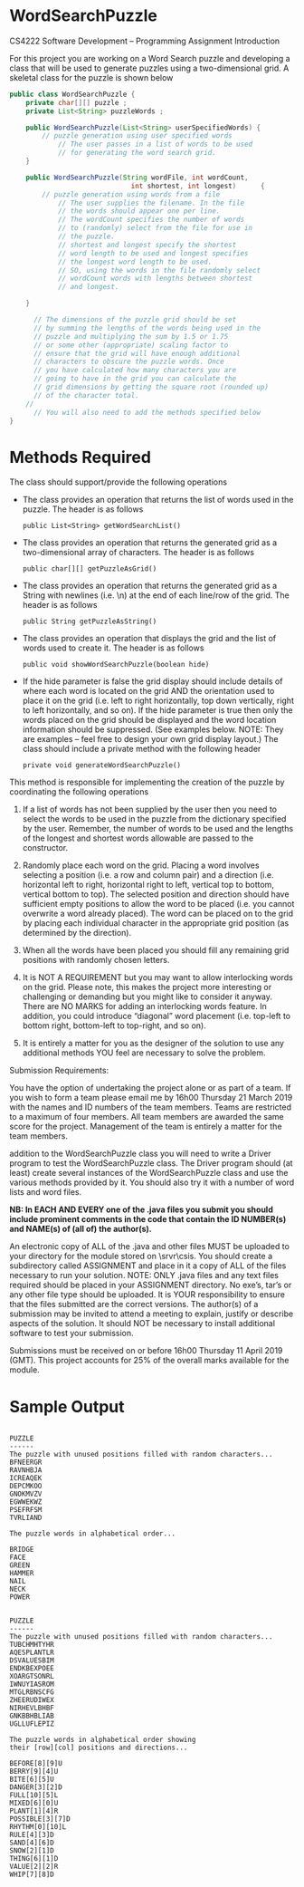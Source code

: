 # WordSearchPuzzle
CS4222 Software Development – Programming Assignment
Introduction

For this project you are working on a Word Search puzzle and developing a class that will be used to generate puzzles using a two-dimensional grid. A skeletal class for the puzzle is shown below

``` java
public class WordSearchPuzzle {
	private char[][] puzzle ;
	private List<String> puzzleWords ;

	public WordSearchPuzzle(List<String> userSpecifiedWords) {
		// puzzle generation using user specified words
            // The user passes in a list of words to be used
            // for generating the word search grid.
	}

	public WordSearchPuzzle(String wordFile, int wordCount,
                              int shortest, int longest)      {
		// puzzle generation using words from a file
            // The user supplies the filename. In the file 
            // the words should appear one per line.
            // The wordCount specifies the number of words
            // to (randomly) select from the file for use in
            // the puzzle.
            // shortest and longest specify the shortest
            // word length to be used and longest specifies
            // the longest word length to be used.
            // SO, using the words in the file randomly select
            // wordCount words with lengths between shortest
            // and longest.

	}

      // The dimensions of the puzzle grid should be set
      // by summing the lengths of the words being used in the
      // puzzle and multiplying the sum by 1.5 or 1.75
      // or some other (appropriate) scaling factor to
      // ensure that the grid will have enough additional
      // characters to obscure the puzzle words. Once
      // you have calculated how many characters you are
      // going to have in the grid you can calculate the
      // grid dimensions by getting the square root (rounded up)
      // of the character total.
	//
      // You will also need to add the methods specified below
}
```

# Methods Required
The class should support/provide the following operations

- The class provides an operation that returns the list of words used in the puzzle. The header is as follows

   `public List<String> getWordSearchList()`
   
- The class provides an operation that returns the generated grid as a two-dimensional array of characters. The header is as follows

   `public char[][] getPuzzleAsGrid()`
   
- The class provides an operation that returns the generated grid as a String with newlines (i.e. \n) at the end of each line/row of the grid. The header is as follows

   `public String getPuzzleAsString()`
   
- The class provides an operation that displays the grid and the list of words used to create it. The header is as follows

   `public void showWordSearchPuzzle(boolean hide)`

- If the hide parameter is false the grid display should include details of where each word is located on the grid AND the orientation used to place it on the grid (i.e. left to right horizontally, top down vertically, right to left horizontally, and so on). If the hide parameter is true then only the words placed on the grid should be displayed and the word location information should be suppressed. (See examples below. NOTE: They are examples – feel free to design your own grid display layout.) The class should include a private method with the following header

   `private void generateWordSearchPuzzle()`


This method is responsible for implementing the creation of the puzzle by coordinating the following operations
1.	If a list of words has not been supplied by the user then you need to select the words to be used in the puzzle from the dictionary specified by the user. Remember, the number of words to be used and the lengths of the longest and shortest words allowable are passed to the constructor.

2.	Randomly place each word on the grid. Placing a word involves selecting a position (i.e. a row and column pair) and a direction (i.e. horizontal left to right, horizontal right to left, vertical top to bottom, vertical bottom to top). The selected position and direction should have sufficient empty positions to allow the word to be placed (i.e. you cannot overwrite a word already placed). The word can be placed on to the grid by placing each individual character in the appropriate grid position (as determined by the direction). 

3.	When all the words have been placed you should fill any remaining grid positions with randomly chosen letters.

4.	It is NOT A REQUIREMENT but you may want to allow interlocking words on the grid. Please note, this makes the project more interesting or challenging or demanding but you might like to consider it anyway. There are NO MARKS for adding an interlocking words feature. In addition, you could introduce “diagonal” word placement (i.e. top-left to bottom right, bottom-left to top-right, and so on).

5.	It is entirely a matter for you as the designer of the solution to use any additional methods YOU feel are necessary to solve the problem.

Submission Requirements:

You have the option of undertaking the project alone or as part of a team. If you wish to form a team please email me by 16h00 Thursday 21 March 2019 with the names and ID numbers of the team members. Teams are restricted to a maximum of four members. All team members are awarded the same score for the project. Management of the team is entirely a matter for the team members.

addition to the WordSearchPuzzle class you will need to write a Driver program to test the WordSearchPuzzle class. The Driver program should (at least) create several instances of the WordSearchPuzzle class and use the various methods provided by it. You should also try it with a number of word lists and word files.

**NB:	In EACH AND EVERY one of the .java files you submit you should include prominent comments in the code that contain the ID NUMBER(s) and NAME(s) of (all of) the author(s).**

An electronic copy of ALL of the .java and other files MUST be uploaded to your directory for the module stored on \\srvr\csis. You should create a subdirectory called ASSIGNMENT and place in it a copy of ALL of the files necessary to run your solution.
NOTE:	ONLY .java files and any text files required should be placed in your ASSIGNMENT directory. No exe’s, tar’s or any other file type should be uploaded. It is YOUR responsibility to ensure that the files submitted are the correct versions. The author(s) of a submission may be invited to attend a meeting to explain, justify or describe aspects of the solution. It should NOT be necessary to install additional software to test your submission.

Submissions must be received on or before 16h00 Thursday 11 April 2019 (GMT). 
This project accounts for 25% of the overall marks available for the module.

# Sample Output

```

PUZZLE
------
The puzzle with unused positions filled with random characters...
BFNEERGR
RAVNHBJA
ICREAQEK
DEPCMKOO
GNOKMVZV
EGWWEKWZ
PSEFRFSM
TVRLIAND

The puzzle words in alphabetical order...

BRIDGE
FACE
GREEN
HAMMER
NAIL
NECK
POWER

  
PUZZLE
------
The puzzle with unused positions filled with random characters...
TUBCHMHTYHR
AQESPLANTLR
DSVALUESBIM
ENDKBEXPOEE
XOARGTSONRL
IWNUYIASROM
MTGLRBNSCFG
ZHEERUDIWEX
NIRHEVLBHBF
GNKBBHBLIAB
UGLLUFLEPIZ

The puzzle words in alphabetical order showing
their [row][col] positions and directions...

BEFORE[8][9]U
BERRY[9][4]U
BITE[6][5]U
DANGER[3][2]D
FULL[10][5]L
MIXED[6][0]U
PLANT[1][4]R
POSSIBLE[3][7]D
RHYTHM[0][10]L
RULE[4][3]D
SAND[4][6]D
SNOW[2][1]D
THING[6][1]D
VALUE[2][2]R
WHIP[7][8]D 
```
